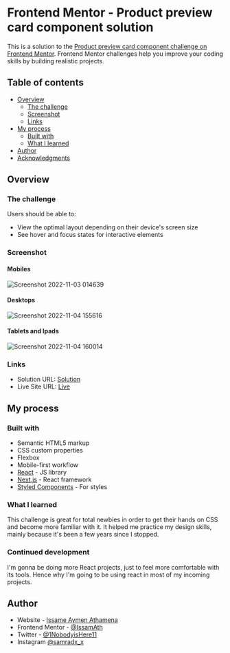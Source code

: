 # Frontend Mentor - Product preview card component solution

This is a solution to the [Product preview card component challenge on Frontend Mentor](https://www.frontendmentor.io/challenges/product-preview-card-component-GO7UmttRfa). Frontend Mentor challenges help you improve your coding skills by building realistic projects. 

## Table of contents

- [Overview](#overview)
  - [The challenge](#the-challenge)
  - [Screenshot](#screenshot)
  - [Links](#links)
- [My process](#my-process)
  - [Built with](#built-with)
  - [What I learned](#what-i-learned)
- [Author](#author)
- [Acknowledgments](#acknowledgments)


## Overview

### The challenge

Users should be able to:

- View the optimal layout depending on their device's screen size
- See hover and focus states for interactive elements

### Screenshot

#### Mobiles

![Screenshot 2022-11-03 014639](https://user-images.githubusercontent.com/49134454/200007385-626a7c75-eee7-4eed-ab4d-5cc1c2aaae94.png)

#### Desktops

![Screenshot 2022-11-04 155616](https://user-images.githubusercontent.com/49134454/200007777-1ffe1e1c-b9b2-42dc-9ad3-5e73b439efe8.png)

#### Tablets and Ipads


![Screenshot 2022-11-04 160014](https://user-images.githubusercontent.com/49134454/200007736-0c164981-6763-4999-a78e-5195e853f5b5.png)


### Links

- Solution URL: [Solution](https://github.com/IssamAth/PerfumeProduct)
- Live Site URL: [Live](https://product-preview-card-by-issameath.netlify.app/)

## My process

### Built with

- Semantic HTML5 markup
- CSS custom properties
- Flexbox
- Mobile-first workflow
- [React](https://reactjs.org/) - JS library
- [Next.js](https://nextjs.org/) - React framework
- [Styled Components](https://styled-components.com/) - For styles


### What I learned

This challenge is great for total newbies in order to get their hands on CSS and become more familiar with it. It helped me practice my design skills, mainly because it's been a few years since I stopped.


### Continued development

I'm gonna be doing more React projects, just to feel more comfortable with its tools. Hence why I'm going to be using react in most of my incoming projects.

## Author

- Website - [Issame Aymen Athamena](https://issameathamena.netlify.app/?fbclid=IwAR1GLlFmmH854lOAzUtzlJoTWkDFs3g0AbEvnsNFcng5ThD7sACyFA7yAwY)
- Frontend Mentor - [@IssamAth](https://www.frontendmentor.io/profile/IssamAth)
- Twitter - [@1NobodyisHere11](https://twitter.com/1NobodyisHere11)
- Instagram [@samradx_x](https://www.instagram.com/samradx_x/?hl=en)


